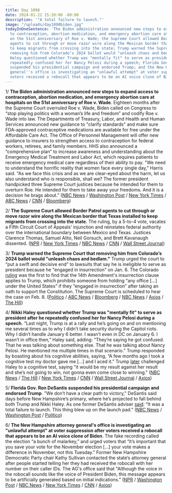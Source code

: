 ```yaml
---
title: Day 1098
date: 2024-01-22 15:20:00 -08:00
description: '"A total failure to launch."'
image: "/uploads/day1098biden.jpg"
todayInOneSentence: 'The Biden administration announced new steps to expand access
  to contraception, abortion medication, and emergency abortion care at hospitals
  on the 51st anniversary of Roe v. Wade; the Supreme Court allowed Border Patrol
  agents to cut through or move razor wire along the Mexican border that Texas installed
  to keep migrants from crossing into the state; Trump warned the Supreme Court that
  removing him from Colorado’s 2024 ballot would "unleash chaos and bedlam"; Nikki
  Haley questioned whether Trump was "mentally fit" to serve as president after he
  repeatedly confused her for Nancy Pelosi during a speech; Florida Gov. Ron DeSantis
  suspended his presidential campaign and endorsed Trump; and the New Hampshire attorney
  general''s office is investigating an "unlawful attempt" at voter suppression after
  voters received a robocall that appears to be an AI voice clone of Biden. '
---
```


1/ **The Biden administration announced new steps to expand access to contraception, abortion medication, and emergency abortion care at hospitals on the 51st anniversary of Roe v. Wade**. Eighteen months after the Supreme Court overruled Roe v. Wade, Biden called on Congress to “stop playing politics with a woman’s life and freedom” and codify Roe v. Wade into law. The Departments of Treasury, Labor, and Health and Human Services announced new guidance to "clarify standards" and make sure FDA-approved contraceptive medications are available for free under the Affordable Care Act. The Office of Personnel Management will offer new guidance to insurers to strengthen access to contraception for federal workers, retirees, and family members. HHS also announced a “comprehensive plan” to increase awareness and understanding about the Emergency Medical Treatment and Labor Act, which requires patients to receive emergency medical care regardless of their ability to pay. "We need to understand the horrific reality that women face every single day," Harris said. "As we face this crisis and as we are clear-eyed about the harm, let us also understand who is responsible, shall we? The former president handpicked three Supreme Court justices because he intended for them to overturn Roe. He intended for them to take away your freedoms. And it is a decision he brags about.” ([NBC News](https://www.nbcnews.com/politics/joe-biden/biden-administration-announces-new-abortion-initiatives-roe-anniversar-rcna134954) / [Washington Post](https://www.washingtonpost.com/health/2024/01/22/biden-abortion-contraception/) / [New York Times](https://www.nytimes.com/2024/01/22/us/politics/harris-reproductive-rights-tour.html) / [ABC News](https://abcnews.go.com/Health/biden-administration-new-steps-protect-contraceptives-abortion-medication/story?id=106562383) / [CNN](https://www.cnn.com/2024/01/21/politics/biden-campaign-abortion-rights-donald-trump/index.html) / [Bloomberg](https://www.bloomberg.com/news/articles/2024-01-22/-this-is-not-over-biden-vows-to-fight-for-abortion-access?srnd=premium&sref=MIBMEEoj))

2/ **The Supreme Court allowed Border Patrol agents to cut through or move razor wire along the Mexican border that Texas installed to keep migrants from crossing into the state**. The ruling, by a 5-to-4 vote, vacates a Fifth Circuit Court of Appeals' injunction and reinstates federal authority over the international boundary between Mexico and Texas. Justices Clarence Thomas, Samuel Alito, Neil Gorsuch, and Brett Kavanaugh dissented. ([NPR](https://www.npr.org/2024/01/22/1226142790/supreme-court-texas-razor-wire) / [New York Times](https://www.nytimes.com/2024/01/22/us/politics/supreme-court-texas-border-barbed-wire.html) / [NBC News](https://www.nbcnews.com/politics/supreme-court/supreme-court-allows-border-patrol-agents-remove-razor-wire-installed-rcna132890) / [CNN](https://www.cnn.com/2024/01/22/politics/supreme-court-texas-razor-wire/index.html) / [Wall Street Journal](https://www.wsj.com/us-news/law/supreme-court-lets-border-patrol-cut-razor-wire-texas-installed-to-stop-migrants-9c14b32f?mod=hp_lead_pos8))

3/ **Trump warned the Supreme Court that removing him from Colorado’s 2024 ballot would "unleash chaos and bedlam."** Trump urged the court to “put a swift and decisive end” to lawsuits that say he is ineligible to serve as president because he "engaged in insurrection" on Jan. 6. The Colorado [ruling](https://whatthefuckjusthappenedtoday.com/2023/12/19/day-1064/#1-the-colorado-supreme-court-removed) was the first to find that the 14th Amendment's insurrection clause applies to Trump, which prohibits someone from holding “any office [...] under the United States” if they “engaged in insurrection” after taking an oath to support the Constitution. The Supreme Court is scheduled to hear the case on Feb. 8. ([Politico](https://www.politico.com/news/2024/01/18/trump-tells-scotus-kicking-him-off-ballot-would-unleash-chaos-00136494) / [ABC News](https://abcnews.go.com/Politics/trump-files-brief-supreme-court-arguments-14th-amendment/story?id=106483890) / [Bloomberg](https://www.bloomberg.com/news/articles/2024-01-18/trump-asks-supreme-court-to-keep-him-on-colorado-ballot?sref=MIBMEEoj) / [NBC News](https://www.nbcnews.com/politics/supreme-court/trump-urges-supreme-court-allow-stay-ballot-rcna134601) / [Axios](https://www.axios.com/2024/01/18/trump-scotus-colorado-ballot) / [The Hill](https://thehill.com/regulation/court-battles/4416828-trump-urges-supreme-court-to-put-swift-and-decisive-end-to-14th-amendment-challenges/))

4/ **Nikki Haley questioned whether Trump was "mentally fit" to serve as president after he repeatedly confused her for Nancy Pelosi during a speech**. “Last night, Trump is at a rally and he’s going on and on mentioning me several times as to why I didn’t take security during the Capitol riots. Why I didn’t handle January 6 better. I wasn’t even in DC on January 6. I wasn’t in office then,” Haley said, adding: “They’re saying he got confused. That he was talking about something else. That he was talking about Nancy Pelosi. He mentioned me multiple times in that scenario.” Trump responded by boasting about his cognitive abilities, saying, “A few months ago I took a cognitive test my doctor gave me [...] and I aced it.” Trump [later](https://thehill.com/homenews/campaign/4422498-trump-haley-cognitive-test/) challenged Haley to a cognitive test, saying "it would be my result against her result and she’s not going to win, not gonna even come close to winning." ([NBC News](https://www.nbcnews.com/politics/2024-election/nikki-haley-trump-mentally-fit-nancy-pelosi-rcna134887) / [The Hill](https://thehill.com/homenews/campaign/4419739-haley-raises-concerns-around-trumps-mental-fitness-following-pelosi-mixup/) / [New York Times](https://www.nytimes.com/2024/01/19/us/politics/trump-haley-pelosi-jan-6.html) / [CNN](https://www.cnn.com/2024/01/20/politics/nikki-haley-donald-trump-mental-fitness/index.html) / [Wall Street Journal](https://www.wsj.com/politics/elections/ahead-of-new-hampshire-primary-underdog-nikki-haley-gets-one-on-one-race-with-donald-trump-74ee1bf2) / [Axios](https://www.axios.com/2024/01/21/trump-haley-new-hampshire-attacks-personal))

5/ **Florida Gov. Ron DeSantis suspended his presidential campaign and endorsed Trump**. "We don’t have a clear path to victory," DeSantis said days before New Hampshire’s primary, where he’s projected to fall behind both Trump and Nikki Haley. As one former DeSantis adviser [said](https://www.nbcnews.com/politics/2024-election/ron-desantis-campaign-doomed-puzzle-rcna132688): “It was a total failure to launch. This thing blew up on the launch pad." ([NBC News](https://www.nbcnews.com/politics/2024-election/ron-desantis-planning-drop-presidential-bid-sunday-rcna134953) / [Washington Post](https://www.washingtonpost.com/politics/2024/01/21/ron-desantis-drops-out/) / [Politico](https://www.politico.com/news/2024/01/21/desantis-ends-presidential-campaign-00136839))

6/ **The New Hampshire attorney general's office is investigating an "unlawful attempt" at voter suppression after voters received a robocall that appears to be an AI voice clone of Biden**. The fake recording called the election “a bunch of malarkey,”  and urged voters that “it’s important that you save your vote for the November election [...] your vote makes a difference in November, not this Tuesday.” Former New Hampshire Democratic Party chair Kathy Sullivan contacted the state’s attorney general after people started telling her they had received the robocall with her number on their caller IDs. The AG's office said that "Although the voice in the robocall sounds like the voice of President Biden, this message appears to be artificially generated based on initial indications." ([NPR](https://www.npr.org/2024/01/22/1226129926/nh-primary-biden-ai-robocall) / [Washington Post](https://www.washingtonpost.com/politics/2024/01/22/biden-robocall-new-hampshire-primary/) / [NBC News](https://www.nbcnews.com/politics/2024-election/fake-joe-biden-robocall-tells-new-hampshire-democrats-not-vote-tuesday-rcna134984) / [New York Times](https://www.nytimes.com/2024/01/22/business/media/biden-robocall-ai-new-hampshire.html) / [CNN](https://www.cnn.com/2024/01/22/politics/fake-joe-biden-robocall/index.html) / [Axios](https://www.axios.com/2024/01/22/biden-fake-robocall-disinformation))
